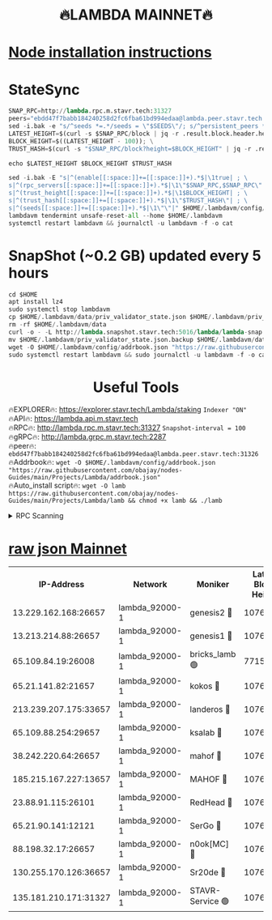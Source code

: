 <h1 align="center"> 🔥LAMBDA MAINNET🔥</h1>


[Node installation instructions](https://github.com/obajay/nodes-Guides/tree/main/Projects/Lambda)
=


# StateSync
```python
SNAP_RPC=http://lambda.rpc.m.stavr.tech:31327
peers="ebdd47f7babb184240258d2fc6fba61bd994edaa@lambda.peer.stavr.tech:31326" 
sed -i.bak -e "s/^seeds *=.*/seeds = \"$SEEDS\"/; s/^persistent_peers *=.*/persistent_peers = \"$PEERS\"/" $HOME/.lambdavm/config/config.toml
LATEST_HEIGHT=$(curl -s $SNAP_RPC/block | jq -r .result.block.header.height); \
BLOCK_HEIGHT=$((LATEST_HEIGHT - 100)); \
TRUST_HASH=$(curl -s "$SNAP_RPC/block?height=$BLOCK_HEIGHT" | jq -r .result.block_id.hash)

echo $LATEST_HEIGHT $BLOCK_HEIGHT $TRUST_HASH

sed -i.bak -E "s|^(enable[[:space:]]+=[[:space:]]+).*$|\1true| ; \
s|^(rpc_servers[[:space:]]+=[[:space:]]+).*$|\1\"$SNAP_RPC,$SNAP_RPC\"| ; \
s|^(trust_height[[:space:]]+=[[:space:]]+).*$|\1$BLOCK_HEIGHT| ; \
s|^(trust_hash[[:space:]]+=[[:space:]]+).*$|\1\"$TRUST_HASH\"| ; \
s|^(seeds[[:space:]]+=[[:space:]]+).*$|\1\"\"|" $HOME/.lambdavm/config/config.toml
lambdavm tendermint unsafe-reset-all --home $HOME/.lambdavm
systemctl restart lambdavm && journalctl -u lambdavm -f -o cat

```
# SnapShot (~0.2 GB) updated every 5 hours
```python
cd $HOME
apt install lz4
sudo systemctl stop lambdavm
cp $HOME/.lambdavm/data/priv_validator_state.json $HOME/.lambdavm/priv_validator_state.json.backup
rm -rf $HOME/.lambdavm/data
curl -o - -L http://lambda.snapshot.stavr.tech:5016/lambda/lambda-snap.tar.lz4 | lz4 -c -d - | tar -x -C $HOME/.lambdavm --strip-components 2
mv $HOME/.lambdavm/priv_validator_state.json.backup $HOME/.lambdavm/data/priv_validator_state.json
wget -O $HOME/.lambdavm/config/addrbook.json "https://raw.githubusercontent.com/obajay/nodes-Guides/main/Projects/Lambda/addrbook.json"
sudo systemctl restart lambdavm && sudo journalctl -u lambdavm -f -o cat
```
 <h1 align="center"> Useful Tools</h1>

🔥EXPLORER🔥:      https://explorer.stavr.tech/Lambda/staking	        `Indexer "ON"` \
🔥API🔥: 			 		 https://lambda.api.m.stavr.tech \
🔥RPC🔥:           http://lambda.rpc.m.stavr.tech:31327	              `Snapshot-interval = 100` \
🔥gRPC🔥:          http://lambda.grpc.m.stavr.tech:2287 \
🔥peer🔥:					 `ebdd47f7babb184240258d2fc6fba61bd994edaa@lambda.peer.stavr.tech:31326` \
🔥Addrbook🔥:    ```wget -O $HOME/.lambdavm/config/addrbook.json "https://raw.githubusercontent.com/obajay/nodes-Guides/main/Projects/Lambda/addrbook.json"``` \
🔥Auto_install script🔥: ```wget -O lamb https://raw.githubusercontent.com/obajay/nodes-Guides/main/Projects/Lambda/lamb && chmod +x lamb && ./lamb```


<details>
<summary>RPC Scanning</summary>

<h2 align="center"> We scan nodes in real time every 4 hours. And we provide the final result of RPC endpoints.
We cannot influence the operation of these nodes in any way. </h2>


```python
If Voting Power is higher than 0 --> then the Node is a validator of the network and may be subject to attack and be a potential threat to the chain.
```
```python
We marked such validators with a red symbol
```

</details>

[raw json Mainnet](https://rpc-check.lambm.stavr.tech/lambm/rpc-lambm-result.json)
=


<table><tr><th>IP-Address</th><th>Network</th><th>Moniker</th><th>Latest Block Height</th><th>Earliest Block Height</th><th>Catching Up</th><th>Tx Index</th><th>Voting Power</th><th>Scan Time</th></tr><tr><td>13.229.162.168:26657</td><td>lambda_92000-1</td><td>genesis2 🔴</td><td>10766525</td><td>1</td><td>False</td><td>on</td><td>16647211</td><td>2023-12-26T12:28:47.094759334UTC</td></tr><tr><td>13.213.214.88:26657</td><td>lambda_92000-1</td><td>genesis1 🔴</td><td>10766526</td><td>1</td><td>False</td><td>on</td><td>107835</td><td>2023-12-26T12:28:51.248713392UTC</td></tr><tr><td>65.109.84.19:26008</td><td>lambda_92000-1</td><td>bricks_lamb 🟢</td><td>7715743</td><td>7581001</td><td>False</td><td>on</td><td>0</td><td>2023-12-26T12:29:00.327695656UTC</td></tr><tr><td>65.21.141.82:21657</td><td>lambda_92000-1</td><td>kokos 🔴</td><td>10766527</td><td>7716001</td><td>False</td><td>off</td><td>546765</td><td>2023-12-26T12:28:53.642823607UTC</td></tr><tr><td>213.239.207.175:33657</td><td>lambda_92000-1</td><td>landeros 🔴</td><td>10766523</td><td>8136001</td><td>False</td><td>off</td><td>1051230</td><td>2023-12-26T12:28:41.458495834UTC</td></tr><tr><td>65.109.88.254:29657</td><td>lambda_92000-1</td><td>ksalab 🔴</td><td>10766528</td><td>8715001</td><td>False</td><td>on</td><td>504240</td><td>2023-12-26T12:28:56.451489070UTC</td></tr><tr><td>38.242.220.64:26657</td><td>lambda_92000-1</td><td>mahof 🔴</td><td>10766522</td><td>10131001</td><td>False</td><td>off</td><td>770350</td><td>2023-12-26T12:28:34.705847301UTC</td></tr><tr><td>185.215.167.227:13657</td><td>lambda_92000-1</td><td>MAHOF 🔴</td><td>10766526</td><td>10134001</td><td>False</td><td>on</td><td>2051510</td><td>2023-12-26T12:28:50.345109290UTC</td></tr><tr><td>23.88.91.115:26101</td><td>lambda_92000-1</td><td>RedHead 🔴</td><td>10766523</td><td>10666523</td><td>False</td><td>off</td><td>553202</td><td>2023-12-26T12:28:42.099327023UTC</td></tr><tr><td>65.21.90.141:12121</td><td>lambda_92000-1</td><td>SerGo 🔴</td><td>10766528</td><td>10666528</td><td>False</td><td>off</td><td>10571723</td><td>2023-12-26T12:28:56.789572752UTC</td></tr><tr><td>88.198.32.17:26657</td><td>lambda_92000-1</td><td>n0ok[MC] 🔴</td><td>10766529</td><td>10666529</td><td>False</td><td>off</td><td>1578630</td><td>2023-12-26T12:28:59.873925304UTC</td></tr><tr><td>130.255.170.126:36657</td><td>lambda_92000-1</td><td>Sr20de 🔴</td><td>10766523</td><td>10715001</td><td>False</td><td>off</td><td>671452</td><td>2023-12-26T12:28:41.871118784UTC</td></tr><tr><td>135.181.210.171:31327</td><td>lambda_92000-1</td><td>STAVR-Service 🟢</td><td>10766528</td><td>10763501</td><td>False</td><td>on</td><td>0</td><td>2023-12-26T12:28:56.105010147UTC</td></tr></table>
